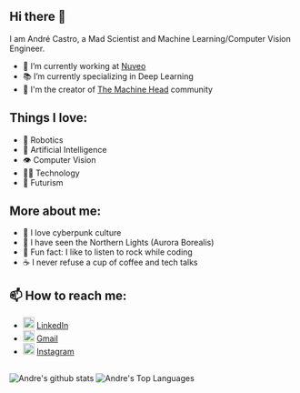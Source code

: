## Hi there 👋 
<!--
**Andreluizfc/andreluizfc** is a ✨ _special_ ✨ repository because its `README.md` (this file) appears on your GitHub profile.

Here are some ideas to get you started:

- 🔭 I’m currently working on ...
- 🌱 I’m currently learning ...
- 👯 I’m looking to collaborate on ...
- 🤔 I’m looking for help with ...
- 💬 Ask me about ...
- 📫 How to reach me: ...
- 😄 Pronouns: ...
- ⚡ Fun fact: ...
-->

I am André Castro, a Mad Scientist and Machine Learning/Computer Vision Engineer.

- 🔭 I’m currently working at [Nuveo](https://www.nuveo.ai/)
- 📚 I’m currently specializing in Deep Learning
- 🤖 I'm the creator of [The Machine Head](https://github.com/themachineheadbr) community

## Things I love:

- 🤖 Robotics
- 🧠 Artificial Intelligence
- 👁️ Computer Vision
- 👨‍💻 Technology
- 🔮 Futurism

## More about me:
- 🤖 I love cyberpunk culture
- 🌌 I have seen the Northern Lights (Aurora Borealis)
- 🎸 Fun fact: I like to listen to rock while coding
- ☕ I never refuse a cup of coffee and tech talks

## 📫 How to reach me:
- <img height="20" src="https://i.pinimg.com/originals/ce/09/3c/ce093c7214ad357bb665cfd2f66a8b6b.png"> [LinkedIn](https://www.linkedin.com/in/andreluizfc/)
- <img height="20" src="https://image.flaticon.com/icons/svg/732/732200.svg"> [Gmail](mailto:andreluizfc1@gmail.com)
- <img height="20" src="https://www.flaticon.com/svg/vstatic/svg/174/174855.svg?token=exp=1614752036~hmac=84c21baae1e3de2c596675ddf662e56f"> [Instagram](https://www.instagram.com/themachineheadbr/)
##

![Andre's github stats](https://github-readme-stats.vercel.app/api?username=andreluizfc&count_private=true&show_icons=true&theme=tokyonight)
![Andre's Top Languages](https://github-readme-stats.vercel.app/api/top-langs/?username=andreluizfc&layout=compact&theme=tokyonight)

<!--
![visitors](https://visitor-badge.laobi.icu/badge?page_id=andreluizfc.andreluizfc)
-->

<!--
<p align="center"> 
  Visitors count:<br>
  <img height="20" src="https://profile-counter.glitch.me/andreluizfc/count.svg" />
</p>
-->
